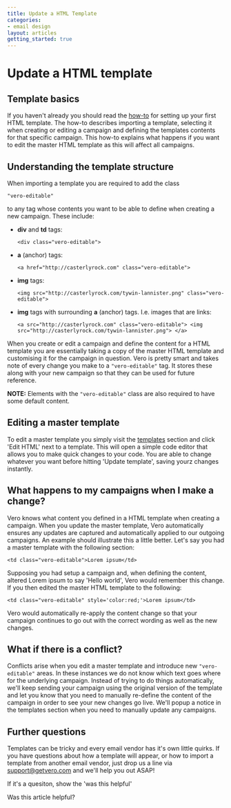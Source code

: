 ```yaml
---
title: Update a HTML Template
categories:
- email design
layout: articles
getting_started: true
---
```


# Update a HTML template

## Template basics

If you haven't already you should read the [how-to](html-email-templates) for setting up your first HTML template. The how-to describes importing a template, selecting it when creating or editing a campaign and defining the templates contents for that specific campaign. This how-to explains what happens if you want to edit the master HTML template as this will affect all campaigns.

## Understanding the template structure

When importing a template you are required to add the class

`"vero-editable"`

to any tag whose contents you want to be able to define when creating a new campaign. These include:

- **div** and **td** tags:

  `<div class="vero-editable">`

- **a** (anchor) tags:

  `<a href="http://casterlyrock.com" class="vero-editable">`

- **img** tags:

  `<img src="http://casterlyrock.com/tywin-lannister.png" class="vero-editable">`

- **img** tags with surrounding **a** (anchor) tags. I.e. images that are links:

  `<a src="http://casterlyrock.com" class="vero-editable">
  <img src="http://casterlyrock.com/tywin-lannister.png">
  </a>`

When you create or edit a campaign and define the content for a HTML template you are essentially taking a copy of the master HTML template and customising it for the campaign in question. Vero is pretty smart and takes note of every change you make to a `"vero-editable"` tag. It stores these along with your new campaign so that they can be used for future reference.

**NOTE:**
Elements with the `"vero-editable"` class are also required to have some default content.

## Editing a master template

To edit a master template you simply visit the [templates](http://www.getvero.com/templates) section and click 'Edit HTML' next to a template. This will open a simple code editor that allows you to make quick changes to your code. You are able to change whatever you want before hitting 'Update template', saving yourz changes instantly.

## What happens to my campaigns when I make a change?

Vero knows what content you defined in a HTML template when creating a campaign. When you update the master template, Vero automatically ensures any updates are captured and automatically applied to our outgoing campaigns. An example should illustrate this a little better. Let's say you had a master template with the following section:

`<td class="vero-editable">Lorem ipsum</td>`

Supposing you had setup a campaign and, when defining the content, altered Lorem ipsum to say 'Hello world', Vero would remember this change. If you then edited the master HTML template to the following:

`<td class="vero-editable" style='color:red;'>Lorem ipsum</td>`

Vero would automatically re-apply the content change so that your campaign continues to go out with the correct wording as well as the new changes.

## What if there is a conflict?

Conflicts arise when you edit a master template and introduce new `"vero-editable"` areas. In these instances we do not know which text goes where for the underlying campaign. Instead of trying to do things automatically, we'll keep sending your campaign using the original version of the template and let you know that you need to manually re-define the content of the campaign in order to see your new changes go live. We'll popup a notice in the templates section when you need to manually update any campaigns.

## Further questions

Templates can be tricky and every email vendor has it's own little quirks. If you have questions about how a template will appear, or how to import a template from another email vendor, just drop us a line via [support@getvero.com](mailto:support@getvero.com) and we'll help you out ASAP!

If it's a quesiton, show the 'was this helpful'

Was this article helpful?


